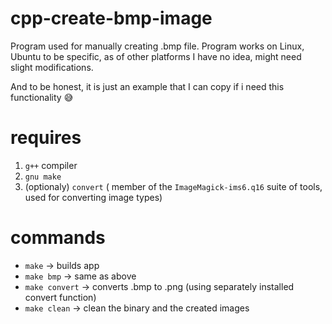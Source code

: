 # cpp-create-bmp-image
Program used for manually creating .bmp file. Program works on Linux, Ubuntu to be specific, 
as of other platforms I have no idea, might need slight modifications.

And to be honest, it is just an example that I can copy if i need this functionality 😅

# requires
1. `g++` compiler
2. `gnu make`
3. (optionaly) `convert` ( member of the `ImageMagick-ims6.q16` suite of tools, used for converting image types)

# commands
- `make` -> builds app
- `make bmp` -> same as above
- `make convert` -> converts .bmp to .png (using separately installed convert function)
- `make clean` -> clean the binary and the created images
